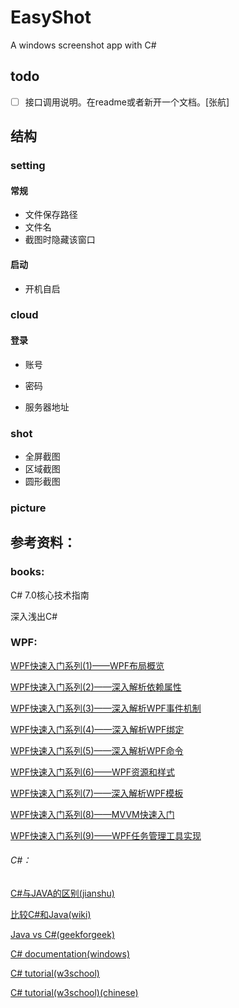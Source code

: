 # EasyShot

A windows screenshot app with C#

## todo

- [ ] 接口调用说明。在readme或者新开一个文档。[张航]

## 结构

### setting

#### 常规

- 文件保存路径
- 文件名
- 截图时隐藏该窗口

#### 启动

- 开机自启

### cloud

#### 登录

- 账号
- 密码

- 服务器地址

### shot

- 全屏截图
- 区域截图
- 圆形截图

### picture

## 参考资料：

### books:

C# 7.0核心技术指南

深入浅出C#

### WPF:

[WPF快速入门系列(1)——WPF布局概览](https://www.cnblogs.com/zhili/p/WPFLayout.html)

[WPF快速入门系列(2)——深入解析依赖属性](https://www.cnblogs.com/zhili/p/WPFDependencyProperty.html)

[WPF快速入门系列(3)——深入解析WPF事件机制](https://www.cnblogs.com/zhili/p/WPFRouteEvent.html)

[WPF快速入门系列(4)——深入解析WPF绑定](https://www.cnblogs.com/zhili/p/WPFBinding.html)

[WPF快速入门系列(5)——深入解析WPF命令](https://www.cnblogs.com/zhili/p/WPFCommand.html)

[WPF快速入门系列(6)——WPF资源和样式](https://www.cnblogs.com/zhili/p/WPFResourceAndStyle.html)

[WPF快速入门系列(7)——深入解析WPF模板](https://www.cnblogs.com/zhili/p/WPFTemplate.html)

[WPF快速入门系列(8)——MVVM快速入门](https://www.cnblogs.com/zhili/p/MVVMDemo.html)

[WPF快速入门系列(9)——WPF任务管理工具实现](https://www.cnblogs.com/zhili/p/WPFTaskScheduler.html)

###### C#：

[C#与JAVA的区别(jianshu)](https://www.jianshu.com/p/8650a9e663c4)

[比较C#和Java(wiki)](https://zh.wikipedia.org/wiki/%E6%AF%94%E8%BC%83C%E2%99%AF%E5%92%8CJava)

[Java vs C#(geekforgeek)](https://www.geeksforgeeks.org/java-vs-c-sharp/?ref=lbp)

[C# documentation(windows)](https://docs.microsoft.com/en-us/dotnet/csharp/)

[C# tutorial(w3school)](https://www.w3schools.com/cs/)

[C# tutorial(w3school)(chinese)](https://www.w3cschool.cn/wkcsharp/)
